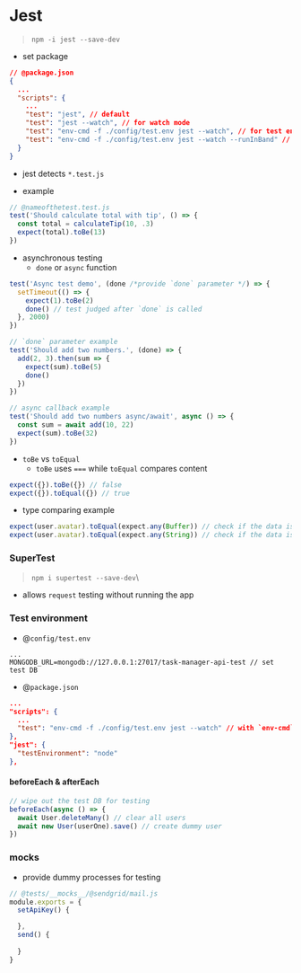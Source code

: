 # Jest
> `npm -i jest --save-dev`

* set package
```json
// @package.json
{
  ...
  "scripts": {
    ...
    "test": "jest", // default
    "test": "jest --watch", // for watch mode
    "test": "env-cmd -f ./config/test.env jest --watch", // for test environment with `env-cmd` module
    "test": "env-cmd -f ./config/test.env jest --watch --runInBand" // for testing in series (without conflict between test suites)
  }
}
```
* jest detects `*.test.js`

* example
```javascript
// @nameofthetest.test.js
test('Should calculate total with tip', () => {
  const total = calculateTip(10, .3)
  expect(total).toBe(13)
})
```

* asynchronous testing
  * `done` or `async` function
```javascript
test('Async test demo', (done /*provide `done` parameter */) => {
  setTimeout(() => {
    expect(1).toBe(2)
    done() // test judged after `done` is called
  }, 2000)
})

// `done` parameter example
test('Should add two numbers.', (done) => {
  add(2, 3).then(sum => {
    expect(sum).toBe(5)
    done()
  })
})

// async callback example
test('Should add two numbers async/await', async () => {
  const sum = await add(10, 22)
  expect(sum).toBe(32)
})
```

* `toBe` vs `toEqual`
  * `toBe` uses `===` while `toEqual` compares content
```javascript
expect({}).toBe({}) // false
expect({}).toEqual({}) // true
```
* type comparing example
```javascript
expect(user.avatar).toEqual(expect.any(Buffer)) // check if the data is Buffer
expect(user.avatar).toEqual(expect.any(String)) // check if the data is String
```

### SuperTest
> `npm i supertest --save-dev`\
* allows `request` testing without running the app

### Test environment
* @`config/test.env`
```env
...
MONGODB_URL=mongodb://127.0.0.1:27017/task-manager-api-test // set test DB
```
* @`package.json`
```json
...
"scripts": {
  ...
  "test": "env-cmd -f ./config/test.env jest --watch" // with `env-cmd` module
},
"jest": {
  "testEnvironment": "node"
},
```

#### beforeEach & afterEach
```javascript
// wipe out the test DB for testing
beforeEach(async () => {
  await User.deleteMany() // clear all users
  await new User(userOne).save() // create dummy user
})
```

### __mocks__
* provide dummy processes for testing
```javascript
// @tests/__mocks__/@sendgrid/mail.js
module.exports = {
  setApiKey() {

  },
  send() {
    
  }
}
```